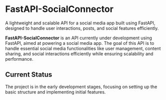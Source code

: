 # FastAPI-SocialConnector
A lightweight and scalable API for a social media app built using FastAPI, designed to handle user interactions, posts, and social features efficiently.

**FastAPI-SocialConnector** is an API currently under development using FastAPI, aimed at powering a social media app. The goal of this API is to handle essential social media functionalities like user management, content sharing, and social interactions efficiently while ensuring scalability and performance.


## Current Status
The project is in the early development stages, focusing on setting up the basic structure and implementing initial features.

